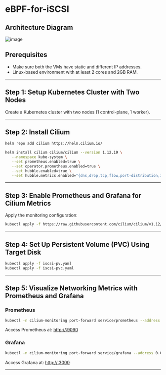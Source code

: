 # eBPF-for-iSCSI
## Architecture Diagram
![image](https://github.com/user-attachments/assets/a263f792-ea32-4b66-a474-c56efa1d2429)

## Prerequisites

- Make sure both the VMs have static and different IP addresses.
- Linux-based environment with at least 2 cores and 2GB RAM.

---

## Step 1: Setup Kubernetes Cluster with Two Nodes

Create a Kubernetes cluster with two nodes (1 control-plane, 1 worker).

---

## Step 2: Install Cilium

```bash
helm repo add cilium https://helm.cilium.io/

helm install cilium cilium/cilium --version 1.12.19 \
   --namespace kube-system \
   --set prometheus.enabled=true \
   --set operator.prometheus.enabled=true \
   --set hubble.enabled=true \
   --set hubble.metrics.enabled="{dns,drop,tcp,flow,port-distribution,icmp,http}"
```

---

## Step 3: Enable Prometheus and Grafana for Cilium Metrics

Apply the monitoring configuration:

```bash
kubectl apply -f https://raw.githubusercontent.com/cilium/cilium/v1.12/examples/kubernetes/addons/prometheus/monitoring-example.yaml
```

---

## Step 4: Set Up Persistent Volume (PVC) Using Target Disk

```bash
kubectl apply -f iscsi-pv.yaml
kubectl apply -f iscsi-pvc.yaml
```

---

## Step 5: Visualize Networking Metrics with Prometheus and Grafana

### Prometheus

```bash
kubectl -n cilium-monitoring port-forward service/prometheus --address 0.0.0.0 --address :: 9090:9090
```

Access Prometheus at: [http://<your-ip>:9090](http://<your-ip>:9090)

### Grafana

```bash
kubectl -n cilium-monitoring port-forward service/grafana --address 0.0.0.0 --address :: 3000:3000
```

Access Grafana at: [http://<your-ip>:3000](http://<your-ip>:3000)

---
